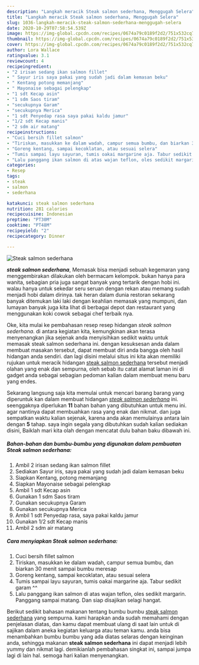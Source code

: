 ```yaml
---
description: "Langkah meracik Steak salmon sederhana, Menggugah Selera"
title: "Langkah meracik Steak salmon sederhana, Menggugah Selera"
slug: 1036-langkah-meracik-steak-salmon-sederhana-menggugah-selera
date: 2020-10-29T07:58:54.539Z
image: https://img-global.cpcdn.com/recipes/0674a79c0189f2d2/751x532cq70/steak-salmon-sederhana-foto-resep-utama.jpg
thumbnail: https://img-global.cpcdn.com/recipes/0674a79c0189f2d2/751x532cq70/steak-salmon-sederhana-foto-resep-utama.jpg
cover: https://img-global.cpcdn.com/recipes/0674a79c0189f2d2/751x532cq70/steak-salmon-sederhana-foto-resep-utama.jpg
author: Lora Wallace
ratingvalue: 3.1
reviewcount: 4
recipeingredient:
- "2 irisan sedang ikan salmon fillet"
- " Sayur iris saya pakai yang sudah jadi dalam kemasan beku"
- " Kentang potong memanjang"
- " Mayonaise sebagai pelengkap"
- "1 sdt Kecap asin"
- "1 sdm Saos tiram"
- "secukupnya Garam"
- "secukupnya Merica"
- "1 sdt Penyedap rasa saya pakai kaldu jamur"
- "1/2 sdt Kecap manis"
- "2 sdm air matang"
recipeinstructions:
- "Cuci bersih fillet salmon"
- "Tiriskan, masukkan ke dalam wadah, campur semua bumbu, dan biarkan 30 menit sampai bumbu meresap"
- "Goreng kentang, sampai kecoklatan, atau sesuai selera"
- "Tumis sampai layu sayuran, tumis oakai margarine aja. Tabur sedikit garam ^^"
- "Lalu panggang ikan salmon di atas wajan teflon, oles sedikit margarin. Panggang sampai matang. Dan siap disajikan selagi hangat."
categories:
- Resep
tags:
- steak
- salmon
- sederhana

katakunci: steak salmon sederhana 
nutrition: 281 calories
recipecuisine: Indonesian
preptime: "PT30M"
cooktime: "PT48M"
recipeyield: "2"
recipecategory: Dinner

---
```



![Steak salmon sederhana](https://img-global.cpcdn.com/recipes/0674a79c0189f2d2/751x532cq70/steak-salmon-sederhana-foto-resep-utama.jpg)

<b><i>steak salmon sederhana</i></b>, Memasak bisa menjadi sebuah kegemaran yang menggembirakan dilakukan oleh bermacam kelompok. bukan hanya para wanita, sebagian pria juga sangat banyak yang tertarik dengan hobi ini. walau hanya untuk sekedar seru seruan dengan rekan atau memang sudah menjadi hobi dalam dirinya. tak heran dalam dunia restoran sekarang banyak ditemukan laki laki dengan keahlian memasak yang mumpuni, dan lumayan banyak juga kita lihat di berbagai depot dan restaurant yang menggunakan koki cowok sebagai chef terbaik nya.

Oke, kita mulai ke pembahasan resep resep hidangan <i>steak salmon sederhana</i>. di antara kegiatan kita, kemungkinan akan terasa menyenangkan jika sejenak anda menyisihkan sedikit waktu untuk memasak steak salmon sederhana ini. dengan kesuksesan anda dalam membuat masakan tersebut, dapat membuat diri anda bangga oleh hasil hidangan anda sendiri. dan lagi disini melalui situs ini kita akan memiliki rujukan untuk meracik hidangan <u>steak salmon sederhana</u> tersebut menjadi olahan yang enak dan sempurna, oleh sebab itu catat alamat laman ini di gadget anda sebagai sebagian pedoman kalian dalam membuat menu baru yang endes.




Sekarang langsung saja kita memulai untuk mencari barang barang yang diperuntuk kan dalam membuat hidangan <u><i>steak salmon sederhana</i></u> ini. seenggaknya diperlukan <b>11</b> bahan bahan yang dibutuhkan untuk menu ini. agar nantinya dapat membuahkan rasa yang enak dan nikmat. dan juga sempatkan waktu kalian sejenak, karena anda akan memulainya antara lain dengan <b>5</b> tahap. saya ingin segala yang dibutuhkan sudah kalian sediakan disini, Baiklah mari kita olah dengan mencatat dulu bahan baku dibawah ini.

<!--inarticleads1-->

##### Bahan-bahan dan bumbu-bumbu yang digunakan dalam pembuatan Steak salmon sederhana:

1. Ambil 2 irisan sedang ikan salmon fillet
1. Sediakan  Sayur iris, saya pakai yang sudah jadi dalam kemasan beku
1. Siapkan  Kentang, potong memanjang
1. Siapkan  Mayonaise sebagai pelengkap
1. Ambil 1 sdt Kecap asin
1. Gunakan 1 sdm Saos tiram
1. Gunakan secukupnya Garam
1. Gunakan secukupnya Merica
1. Ambil 1 sdt Penyedap rasa, saya pakai kaldu jamur
1. Gunakan 1/2 sdt Kecap manis
1. Ambil 2 sdm air matang




<!--inarticleads2-->

##### Cara menyiapkan Steak salmon sederhana:

1. Cuci bersih fillet salmon
1. Tiriskan, masukkan ke dalam wadah, campur semua bumbu, dan biarkan 30 menit sampai bumbu meresap
1. Goreng kentang, sampai kecoklatan, atau sesuai selera
1. Tumis sampai layu sayuran, tumis oakai margarine aja. Tabur sedikit garam ^^
1. Lalu panggang ikan salmon di atas wajan teflon, oles sedikit margarin. Panggang sampai matang. Dan siap disajikan selagi hangat.




Berikut sedikit bahasan makanan tentang bumbu bumbu <u>steak salmon sederhana</u> yang sempurna. kami harapkan anda sudah memahami dengan penjelasan diatas, dan kamu dapat membuat ulang di saat lain untuk di sajikan dalam aneka kegiatan keluarga atau teman kamu. anda bisa menambahkan bumbu bumbu yang ada diatas selaras dengan keinginan anda, sehingga makanan <b>steak salmon sederhana</b> ini dapat menjadi lebih yummy dan nikmat lagi. demikianlah pembahasan singkat ini, sampai jumpa lagi di lain hal. semoga hari kalian menyenangkan.
